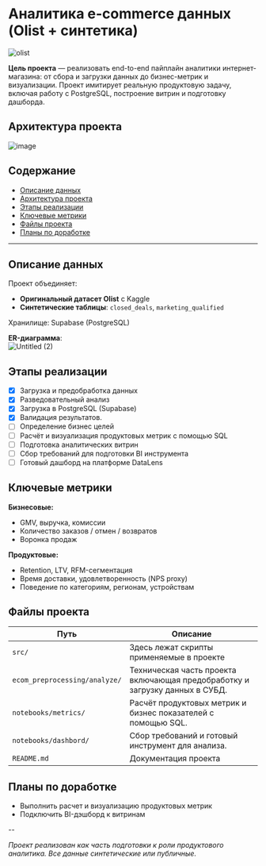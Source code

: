 

# Аналитика e-commerce данных (Olist + синтетика)
![olist](https://github.com/user-attachments/assets/72dec008-62a1-4f3e-9d00-6ef02cc38b07)


**Цель проекта** — реализовать end-to-end пайплайн аналитики интернет-магазина: от сбора и загрузки данных до бизнес-метрик и визуализации. Проект имитирует реальную продуктовую задачу, включая работу с PostgreSQL, построение витрин и подготовку дашборда.

## Архитектура проекта
![image](https://github.com/user-attachments/assets/d18ea2da-f1f1-4829-8a3d-6d56d6fa86aa)


## Содержание
- [Описание данных](#описание-данных)
- [Архитектура проекта](#архитектура-проекта)
- [Этапы реализации](#этапы-реализации)
- [Ключевые метрики](#ключевые-метрики)
- [Файлы проекта](#файлы-проекта)
- [Планы по доработке](#планы-по-доработке)

---

## Описание данных

Проект объединяет:
- **Оригинальный датасет Olist** с Kaggle
- **Синтетические таблицы**: `closed_deals`, `marketing_qualified`

Хранилище: Supabase (PostgreSQL)

**ER-диаграмма**:  
![Untitled (2)](https://github.com/user-attachments/assets/75bfd187-e43a-436c-a7ba-98a3c29632ae)



## Этапы реализации

- [x] Загрузка и предобработка данных
- [x] Разведовательный анализ
- [x] Загрузка в PostgreSQL (Supabase)
- [x] Валидация результатов.
- [ ] Определение бизнес целей
- [ ] Расчёт и визуализация продуктовых метрик с помощью SQL
- [ ] Подготовка аналитических витрин
- [ ] Сбор требований для подготовки BI инструмента 
- [ ] Готовый дашборд на платформе DataLens

## Ключевые метрики

**Бизнесовые:**
- GMV, выручка, комиссии
- Количество заказов / отмен / возвратов
- Воронка продаж

**Продуктовые:**
- Retention, LTV, RFM-сегментация
- Время доставки, удовлетворенность (NPS proxy)
- Поведение по категориям, регионам, устройствам

## Файлы проекта

| Путь | Описание |
|------|----------|
| `src/` | Здесь лежат скрипты применяемые в проекте|
| `ecom_preprocessing/analyze/` | Техническая часть проекта включающая предобработку и загрузку данных в СУБД. |
| `notebooks/metrics/` | Расчёт продуктовых метрик и бизнес показателей с помощью SQL. |
| `notebooks/dashbord/` | Сбор требований и готовый инструмент для анализа. |
| `README.md` | Документация проекта |

## Планы по доработке

- Выполнить расчет и визуализацию продуктовых метрик
- Подключить BI-дэшборд к витринам

--

*Проект реализован как часть подготовки к роли продуктового аналитика. Все данные синтетические или публичные.*
